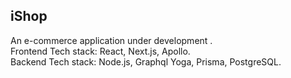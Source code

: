 ## iShop
An e-commerce application under development .
<br>Frontend Tech stack: React, Next.js, Apollo.
<br>Backend Tech stack: Node.js, Graphql Yoga, Prisma, PostgreSQL.


